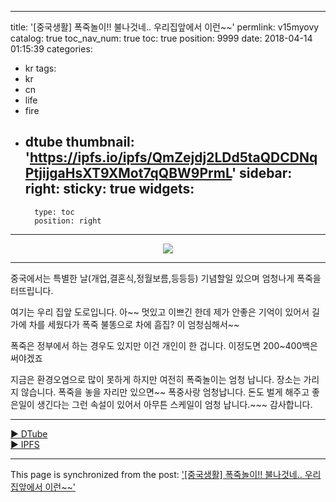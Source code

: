 
---
title: '[중국생활] 폭죽놀이!!  불나것네.. 우리집앞에서 이런~~'
permlink: v15myovy
catalog: true
toc_nav_num: true
toc: true
position: 9999
date: 2018-04-14 01:15:39
categories:
- kr
tags:
- kr
- cn
- life
- fire
- dtube
thumbnail: 'https://ipfs.io/ipfs/QmZejdj2LDd5taQDCDNqPtjijgaHsXT9XMot7qQBW9PrmL'
sidebar:
    right:
        sticky: true
widgets:
    -
        type: toc
        position: right
---


<center><a href='https://d.tube/#!/v/kibumh/v15myovy'><img src='https://ipfs.io/ipfs/QmZejdj2LDd5taQDCDNqPtjijgaHsXT9XMot7qQBW9PrmL'></a></center><hr>

중국에서는 특별한 날(개업,결혼식,정월보름,등등등) 
기념할일 있으며 엄청나게 폭죽을 터뜨립니다.

여기는 우리 집앞 도로입니다.
아~~ 멋있고 이쁘긴 한데 제가 안좋은 기억이 있어서
길가에 차를 세웠다가 폭죽 불똥으로 차에 흠집? 이 엄청심해서~~

폭죽은 정부에서 하는 경우도 있지만 이건 개인이 한 겁니다.
이정도면 200~400백은 써야겠죠

지금은 환경오염으로 많이 못하게 하지만 여전히 폭죽놀이는 엄청 납니다.
장소는 가리지 않습니다. 폭죽을 놓을 자리만 있으면~~
폭중사랑 엄청납니다. 돈도 벌게 해주고 좋은일이 생긴다는 그런 속설이 있어서
아무튼 스케일이 엄청 납니다.~~~
감사합니다.

  

<hr><a href='https://d.tube/#!/v/kibumh/v15myovy'> ▶️ DTube</a><br /><a href='https://ipfs.io/ipfs/QmZX1Coq2g846u4DfjMNtDiMCtQpbxaBUnb6Kgywvprv4B'> ▶️ IPFS</a>

- - -

This page is synchronized from the post: ['[중국생활] 폭죽놀이!!  불나것네.. 우리집앞에서 이런~~'](https://steemit.com/@kibumh/v15myovy)
